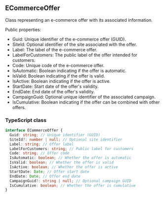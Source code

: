 ﻿## ECommerceOffer

Class representing an e-commerce offer with its associated information.

Public properties:
- Guid: Unique identifier of the e-commerce offer (GUID).
- SiteId: Optional identifier of the site associated with the offer.
- Label: The label of the e-commerce offer.
- LabelForCustomers: The public label of the offer intended for customers.
- Code: Unique code of the e-commerce offer.
- IsAutomatic: Boolean indicating if the offer is automatic.
- IsValid: Boolean indicating if the offer is valid.
- IsActive: Boolean indicating if the offer is active.
- StartDate: Start date of the offer's validity.
- EndDate: End date of the offer's validity.
- CampaignGuid: Optional unique identifier of the associated campaign.
- IsCumulative: Boolean indicating if the offer can be combined with other offers.

### TypeScript class
```typescript
interface ECommerceOffer {
  Guid: string; // Unique identifier (GUID)
  SiteId?: number | null; // Optional site identifier
  Label: string; // Offer label
  LabelForCustomers: string; // Public label for customers
  Code: string; // Offer code
  IsAutomatic: boolean; // Whether the offer is automatic
  IsValid: boolean; // Whether the offer is valid
  IsActive: boolean; // Whether the offer is active
  StartDate: Date; // Offer start date
  EndDate: Date; // Offer end date
  CampaignGuid?: string | null; // Optional campaign GUID
  IsCumulative: boolean; // Whether the offer is cumulative
}
```